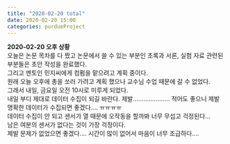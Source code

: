 ```yaml
---
title: "2020-02-20 total"
date: 2020-02-20 15:00
categories: purdueProject
---
```


**2020-02-20 오후 상황**  
오늘은 논문 목차를 다 짰고 논문에서 쓸 수 있는 부분인 초록과 서론, 실험 자료 관련된 부분들은 초안 작성을 완료했다.  
그리고 멘토인 민지씨에게 컴펌을 맡으려고 계획 중이다.  
원래 오늘 오후에 총을 쏘러 가려고 계획 했으나 교수님 수업 때문에 갈 수 없었다.  
그래서 내일, 금요일 오전 10시로 미루게 되었다.  
내일 부디 제대로 데이터 수집이 되길 바란다. 제발..................... 적어도 좋으니 제발 명확한 데이터가 수집되면 좋겠다.... ㅠㅠㅠㅠ  
데이터 수집이 안 되고 센서가 열 때문에 오작동을 할까봐 너무 무섭고 걱정된다...  
남은 여분의 센서가 없다는 것이 가장 걱정이다.  
제발 문제가 없었으면 좋겠다....  시간이 많이 없어서 마음이 너무 조급하다....  
